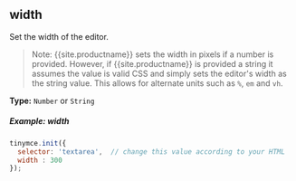 ## width

Set the width of the editor.

> Note: {{site.productname}} sets the width in pixels if a number is provided. However, if {{site.productname}} is provided a string it assumes the value is valid CSS and simply sets the editor's width as the string value. This allows for alternate units such as `%`, `em` and `vh`.

**Type:** `Number` or `String`

##### Example: width

```js
tinymce.init({
  selector: 'textarea',  // change this value according to your HTML
  width : 300
});
```
